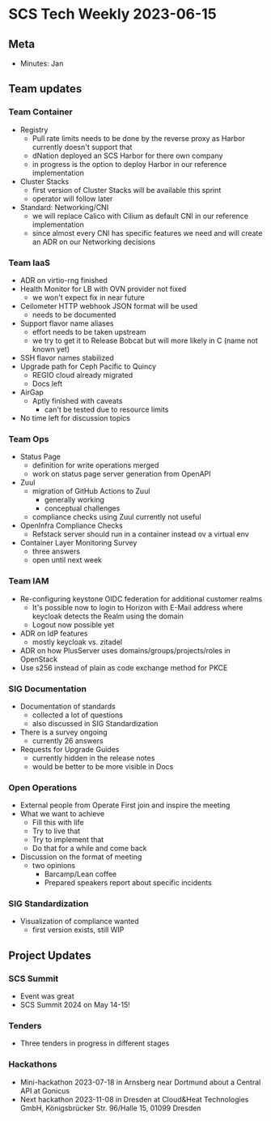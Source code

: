 # SCS Tech Weekly 2023-06-15

## Meta

- Minutes: Jan

## Team updates

### Team Container

- Registry
  - Pull rate limits needs to be done by the reverse proxy as Harbor currently doesn't support that
  - dNation deployed an SCS Harbor for there own company
  - in progress is the option to deploy Harbor in our reference implementation
- Cluster Stacks
  - first version of Cluster Stacks will be available this sprint
  - operator will follow later
- Standard: Networking/CNI
  - we will replace Calico with Cilium as default CNI in our reference implementation
  - since almost every CNI has specific features we need and will create an ADR on our Networking decisions

### Team IaaS

- ADR on virtio-rng finished
- Health Monitor for LB with OVN provider not fixed
  - we won't expect fix in near future
- Ceilometer HTTP webhook JSON format will be used
  - needs to be documented
- Support flavor name aliases
  - effort needs to be taken upstream
  - we try to get it to Release Bobcat but will more likely in C (name not known yet)
- SSH flavor names stabilized
- Upgrade path for Ceph Pacific to Quincy
  - REGIO cloud already migrated
  - Docs left
- AirGap
  - Aptly finished with caveats
    - can't be tested due to resource limits
- No time left for discussion topics

### Team Ops

- Status Page
  - definition for write operations merged
  - work on status page server generation from OpenAPI
- Zuul
  - migration of GitHub Actions to Zuul
    - generally working
    - conceptual challenges
  - compliance checks using Zuul currently not useful
- OpenInfra Compliance Checks
  - Refstack server should run in a container instead ov a virtual env
- Container Layer Monitoring Survey
  - three answers
  - open until next week

### Team IAM

- Re-configuring keystone OIDC federation for additional customer realms
  - It's possible now to login to Horizon with E-Mail address where keycloak detects the Realm using the domain
  - Logout now possible yet
- ADR on IdP features
  - mostly keycloak vs. zitadel
- ADR on how PlusServer uses domains/groups/projects/roles in OpenStack
- Use s256 instead of plain as code exchange method for PKCE

### SIG Documentation

- Documentation of standards
  - collected a lot of questions
  - also discussed in SIG Standardization
- There is a survey ongoing
  - currently 26 answers
- Requests for Upgrade Guides
  - currently hidden in the release notes
  - would be better to be more visible in Docs

### Open Operations

- External people from Operate First join and inspire the meeting
- What we want to achieve
  - Fill this with life
  - Try to live that
  - Try to implement that
  - Do that for a while and come back
- Discussion on the format of meeting
  - two opinions
    - Barcamp/Lean coffee
    - Prepared speakers report about specific incidents

### SIG Standardization

- Visualization of compliance wanted
  - first version exists, still WIP

## Project Updates

### SCS Summit

- Event was great
- SCS Summit 2024 on May 14-15!

### Tenders

- Three tenders in progress in different stages

### Hackathons

- Mini-hackathon 2023-07-18 in Arnsberg near Dortmund about a Central API at Gonicus
- Next hackathon 2023-11-08 in Dresden at Cloud&Heat Technologies GmbH, Königsbrücker Str. 96/Halle 15, 01099 Dresden
